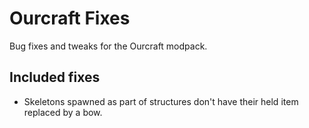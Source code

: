 # Ourcraft Fixes

Bug fixes and tweaks for the Ourcraft modpack.

## Included fixes

- Skeletons spawned as part of structures don't have their held item replaced by a bow.
